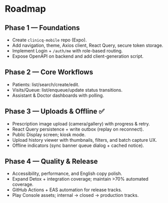 # Roadmap
## Phase 1 — Foundations
- Create `clinicq-mobile` repo (Expo).
- Add navigation, theme, Axios client, React Query, secure token storage.
- Implement Login + `/auth/me` with role-based routing.
- Expose OpenAPI on backend and add client-generation script.

## Phase 2 — Core Workflows
- Patients: list/search/create/edit.
- Visits/Queue: list/enqueue/update status transitions.
- Assistant & Doctor dashboards with polling.

## Phase 3 — Uploads & Offline ✅
- Prescription image upload (camera/gallery) with progress & retry.
- React Query persistence + write outbox (replay on reconnect).
- Public Display screen; kiosk mode.
- Upload history viewer with thumbnails, filters, and batch capture UX.
- Offline indicators (sync banner queue dialog + cached notice).

## Phase 4 — Quality & Release
- Accessibility, performance, and English copy polish.
- Expand Detox + integration coverage; maintain >70% automated coverage.
- GitHub Actions + EAS automation for release tracks.
- Play Console assets; internal → closed → production tracks.
